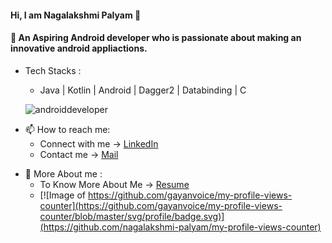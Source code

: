 #### Hi, I am Nagalakshmi Palyam 👋

####  🔭 An Aspiring Android developer who is passionate about making an innovative android appliactions.
* Tech Stacks :
   * Java | Kotlin | Android | Dagger2 | Databinding | C
  
  ![androiddeveloper](https://user-images.githubusercontent.com/68853216/105863796-47337100-6017-11eb-839b-cad86826b144.gif)

- 📫 How to reach me:
     * Connect with me -> [LinkedIn](www.linkedin.com/in/nagalakshmi-palyam-38a0561b7)        
     * Contact me -> [Mail](nagalakshmi.palyam@gmail.com)                               
* 💬 More About me :
     * To Know More About Me -> [Resume](https://drive.google.com/file/d/1pXcQdgCZhLV9pKb2vw-y3SIUmPD3crDn/view?usp=sharing)
     * [![Image of https://github.com/gayanvoice/my-profile-views-counter](https://github.com/gayanvoice/my-profile-views-counter/blob/master/svg/profile/badge.svg)](https://github.com/nagalakshmi-palyam/my-profile-views-counter)




